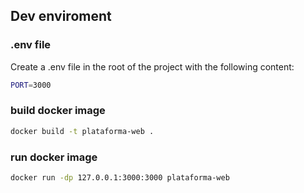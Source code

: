 ## Dev enviroment

### .env file

Create a .env file in the root of the project with the following content:

```bash
PORT=3000
```

### build docker image

```bash
docker build -t plataforma-web .
```

### run docker image

```bash
docker run -dp 127.0.0.1:3000:3000 plataforma-web
```
